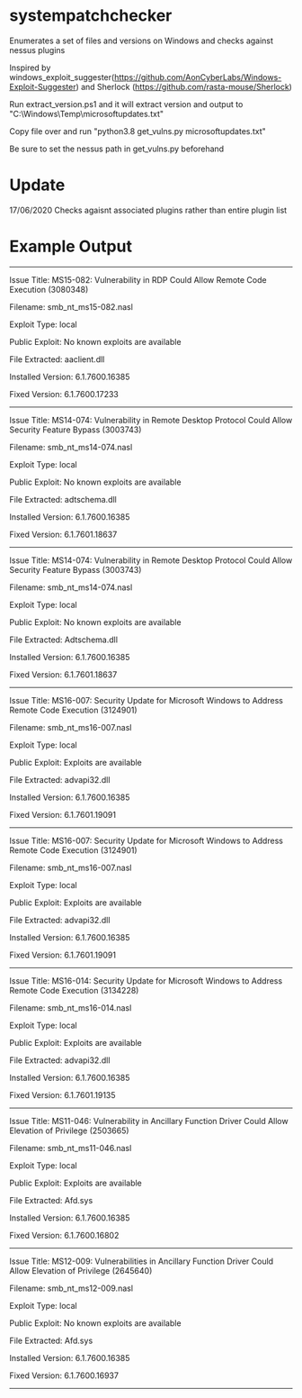 # systempatchchecker
Enumerates a set of files and versions on Windows and checks against nessus plugins

Inspired by windows_exploit_suggester(https://github.com/AonCyberLabs/Windows-Exploit-Suggester) and Sherlock (https://github.com/rasta-mouse/Sherlock)

Run extract_version.ps1 and it will extract version and output to "C:\Windows\Temp\microsoftupdates.txt"

Copy file over and run "python3.8 get_vulns.py microsoftupdates.txt"

Be sure to set the nessus path in get_vulns.py beforehand

# Update
17/06/2020	Checks agaisnt associated plugins rather than entire plugin list

# Example Output

------------------------------------------------------------------------------------------------------------------------------
Issue Title: MS15-082: Vulnerability in RDP Could Allow Remote Code Execution (3080348)

Filename: smb_nt_ms15-082.nasl

Exploit Type: local

Public Exploit: No known exploits are available

File Extracted: aaclient.dll

Installed Version: 6.1.7600.16385

Fixed Version: 6.1.7600.17233

------------------------------------------------------------------------------------------------------------------------------
Issue Title: MS14-074: Vulnerability in Remote Desktop Protocol Could Allow Security Feature Bypass (3003743)

Filename: smb_nt_ms14-074.nasl

Exploit Type: local

Public Exploit: No known exploits are available

File Extracted: adtschema.dll

Installed Version: 6.1.7600.16385

Fixed Version: 6.1.7601.18637

------------------------------------------------------------------------------------------------------------------------------
Issue Title: MS14-074: Vulnerability in Remote Desktop Protocol Could Allow Security Feature Bypass (3003743)

Filename: smb_nt_ms14-074.nasl

Exploit Type: local

Public Exploit: No known exploits are available

File Extracted: Adtschema.dll

Installed Version: 6.1.7600.16385

Fixed Version: 6.1.7601.18637

------------------------------------------------------------------------------------------------------------------------------
Issue Title: MS16-007: Security Update for Microsoft Windows to Address Remote Code Execution (3124901)

Filename: smb_nt_ms16-007.nasl

Exploit Type: local

Public Exploit: Exploits are available

File Extracted: advapi32.dll

Installed Version: 6.1.7600.16385

Fixed Version: 6.1.7601.19091

------------------------------------------------------------------------------------------------------------------------------
Issue Title: MS16-007: Security Update for Microsoft Windows to Address Remote Code Execution (3124901)

Filename: smb_nt_ms16-007.nasl

Exploit Type: local

Public Exploit: Exploits are available

File Extracted: advapi32.dll

Installed Version: 6.1.7600.16385

Fixed Version: 6.1.7601.19091

------------------------------------------------------------------------------------------------------------------------------
Issue Title: MS16-014: Security Update for Microsoft Windows to Address Remote Code Execution (3134228)

Filename: smb_nt_ms16-014.nasl

Exploit Type: local

Public Exploit: Exploits are available

File Extracted: advapi32.dll

Installed Version: 6.1.7600.16385

Fixed Version: 6.1.7601.19135

------------------------------------------------------------------------------------------------------------------------------
Issue Title: MS11-046: Vulnerability in Ancillary Function Driver Could Allow Elevation of Privilege (2503665)

Filename: smb_nt_ms11-046.nasl

Exploit Type: local

Public Exploit: Exploits are available

File Extracted: Afd.sys

Installed Version: 6.1.7600.16385

Fixed Version: 6.1.7600.16802

------------------------------------------------------------------------------------------------------------------------------
Issue Title: MS12-009: Vulnerabilities in Ancillary Function Driver Could Allow Elevation of Privilege (2645640)

Filename: smb_nt_ms12-009.nasl

Exploit Type: local

Public Exploit: No known exploits are available

File Extracted: Afd.sys

Installed Version: 6.1.7600.16385

Fixed Version: 6.1.7600.16937

------------------------------------------------------------------------------------------------------------------------------



